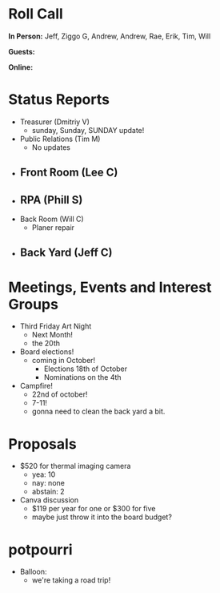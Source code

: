 # Roll Call

**In Person:** Jeff, Ziggo G, Andrew, Andrew, Rae, Erik, Tim, Will

**Guests:** 

**Online:** 

# Status Reports
- Treasurer (Dmitriy V)
  - sunday, Sunday, SUNDAY update!
- Public Relations (Tim M)
  - No updates
- Front Room (Lee C)
  - 
- RPA (Phill S)
  - 
- Back Room (Will C)
  - Planer repair
- Back Yard (Jeff C)
  - 
# Meetings, Events and Interest Groups
- Third Friday Art Night
  - Next Month!
  - the 20th
- Board elections!
  - coming in October!
    - Elections 18th of October
    - Nominations on the 4th
- Campfire!
  - 22nd of october!
  - 7-11!
  - gonna need to clean the back yard a bit.
# Proposals
- $520 for thermal imaging camera
  - yea: 10
  - nay: none
  - abstain: 2
- Canva discussion
  - $119 per year for one or $300 for five
  - maybe just throw it into the board budget?
# potpourri
- Balloon:
  - we're taking a road trip!
